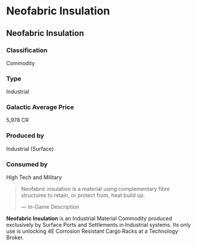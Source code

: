 # Neofabric Insulation
## Neofabric Insulation

### Classification

Commodity

### Type

Industrial

### Galactic Average Price

5,978 CR

### Produced by

Industrial (Surface)

### Consumed by

High Tech and Military

> 
> 
> Neofabric insulation is a material using complementary fibre structures to retain, or protect from, heat build up.
> 
> 
> — In-Game Description
> 

**Neofabric Insulation** is an Industrial Material Commodity produced exclusively by Surface Ports and Settlements in Industrial systems. Its only use is unlocking 4E Corrosion Resistant Cargo Racks at a Technology Broker.